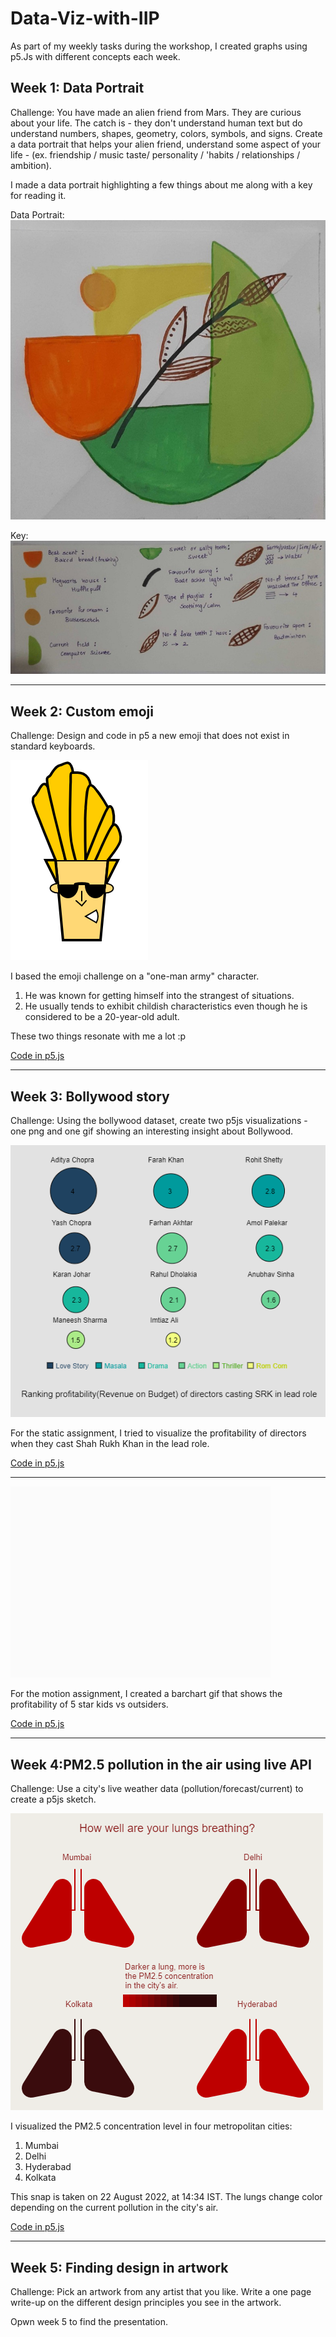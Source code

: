 # Data-Viz-with-IIP
As part of my weekly tasks during the workshop, I created graphs  using p5.Js with different concepts each week. <br />

## Week 1: Data Portrait

Challenge: You have made an alien friend from Mars. They are curious about your life. The catch is - they don't understand human text but do understand numbers, shapes, geometry, colors, symbols, and signs. Create a data portrait that helps your alien friend, understand some aspect of your life - (ex. friendship / music taste/ personality / 'habits / relationships / ambition).<br />

I made a data portrait highlighting a few things about me along with a key for reading it.

Data Portrait: <br />
![](DataPortrait.jpg)

Key: <br />
![](Key.jpg)

*******************

## Week 2: Custom emoji

Challenge: Design and code in p5 a new emoji that does not exist in standard keyboards.

![](week1_emoji.png)

I based the emoji challenge on a "one-man army" character.
1. He was known for getting himself into the strangest of situations.
2. He usually tends to exhibit childish characteristics even though he is considered to be a 20-year-old adult. <br />

These two things resonate with me a lot :p

[Code in p5.js](https://editor.p5js.org/shubhangi318/full/4pYg4ODQN)

*******************

## Week 3: Bollywood story

Challenge: Using the bollywood dataset, create two p5js visualizations - one png and one gif showing an interesting insight about Bollywood.

![](week3(static).png)

For the static assignment, I tried to visualize the profitability of directors when they cast Shah Rukh Khan in the lead role.

[Code in p5.js](https://editor.p5js.org/shubhangi318/full/7gT1yPoA0)

*******************

![](https://github.com/shubhangi318/Data-Viz-with-IIP/blob/main/Week%203/Week3(motion%20gif).gif)

For the motion assignment, I created a barchart gif that shows the profitability of 5 star kids vs outsiders.

[Code in p5.js](https://editor.p5js.org/shubhangi318/full/d4PIQj_ed)

*******************

## Week 4:PM2.5 pollution in the air using live API

Challenge: Use a city's live weather data (pollution/forecast/current) to create a p5js sketch.

![](week4.png)

I visualized the PM2.5 concentration level in four metropolitan cities:
1. Mumbai
2. Delhi
3. Hyderabad
4. Kolkata

This snap is taken on 22 August 2022, at 14:34 IST. The lungs change color depending on the current pollution in the city's air.

[Code in p5.js](https://editor.p5js.org/shubhangi318/full/hOv_ejURE)

*******************

## Week 5: Finding design in artwork

Challenge: Pick an artwork from any artist that you like. Write a one page write-up on the different design principles you see in the artwork.

Opwn week 5 to find the presentation.

